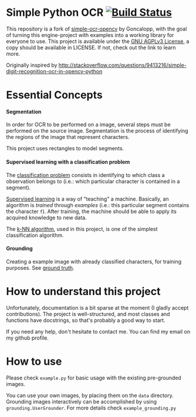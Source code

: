 # Simple Python OCR  [![Build Status](https://travis-ci.org/RedFantom/simple-ocr-opencv.svg?branch=master)](https://travis-ci.org/RedFantom/simple-ocr-opencv)
This repository is a fork of [simple-ocr-opencv](https://github.com/goncalopp/simple-ocr-opencv) by Goncalopp, with the
goal of turning this engine-project with examples into a working library for everyone
to use. This project is available under the [GNU AGPLv3 License](https://www.gnu.org/licenses/agpl-3.0.txt), a copy 
should be available in LICENSE. If not, check out the link to learn more.

Originally inspired by
http://stackoverflow.com/questions/9413216/simple-digit-recognition-ocr-in-opencv-python

Essential Concepts
==================

#### Segmentation

In order for OCR to be performed on a image, several steps must be 
performed on the source image. Segmentation is the process of 
identifying the regions of the image that represent characters. 

This project uses rectangles to model segments. 

#### Supervised learning with a classification problem

The [classification problem][] consists in identifying to which class a 
observation belongs to (i.e.: which particular character is contained 
in a segment).

[Supervised learning][] is a way of "teaching" a machine. Basically, an 
algorithm is *trained* through *examples* (i.e.: this particular 
segment contains the character `f`). After training, the machine 
should be able to apply its acquired knowledge to new data.

The [k-NN algorithm], used in this project, is one of the simplest  
classification algorithm.

#### Grounding

Creating a example image with already classified characters, for 
training purposes.
See [ground truth][].

[classification problem]: https://en.wikipedia.org/wiki/Statistical_classification
[Supervised learning]: https://en.wikipedia.org/wiki/Supervised_learning
[k-NN algorithm]: https://en.wikipedia.org/wiki/K-nearest_neighbors_classification
[ground truth]: https://en.wikipedia.org/wiki/Ground_truth

How to understand this project
==============================

Unfortunately, documentation is a bit sparse at the moment (I 
gladly accept contributions).
The project is well-structured, and most classes and functions have 
docstrings, so that's probably a good way to start.

If you need any help, don't hesitate to contact me. You can find my 
email on my github profile.


How to use
==========

Please check `example.py` for basic usage with the existing pre-grounded images.

You can use your own images, by placing them on the `data` directory. 
Grounding images interactively can be accomplished by using `grounding.UserGrounder`.
For more details check `example_grounding.py`
